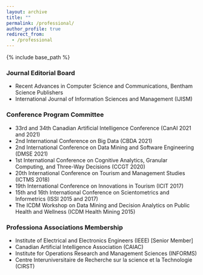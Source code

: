 ```yaml
---
layout: archive
title: ""
permalink: /professional/
author_profile: true
redirect_from:
  - /professional
---
```


{% include base_path %}

### Journal Editorial Board
* Recent Advances in Computer Science and Communications, Bentham Science Publishers
* International Journal of Information Sciences and Management (IJISM)


### Conference Program Committee
* 33rd and 34th Canadian Artificial Intelligence Conference (CanAI 2021 and 2021)
* 2nd International Conference on Big Data (CBDA 2021)
* 2nd International Conference on Data Mining and Software Engineering (DMSE 2021)
* 1st International Conference on Cognitive Analytics, Granular Computing, and Three-Way Decisions (CCGT 2020)
* 20th International Conference on Tourism and Management Studies (ICTMS 2018)
* 19th International Conference on Innovations in Tourism (ICIT 2017)
* 15th and 16th International Conference on Scientometrics and Informetrics (ISSI 2015 and 2017)
* The ICDM Workshop on Data Mining and Decision Analytics on Public Health and Wellness (ICDM Health Mining 2015)


### Professiona Associations Membership
* Institute of Electrical and Electronics Engineers (IEEE) [Senior Member]
* Canadian Artificial Intelligence Association (CAIAC)
* Institute for Operations Research and Management Sciences (INFORMS)
* Centre Interuniversitaire de Recherche sur la science et la Technologie (CIRST)
